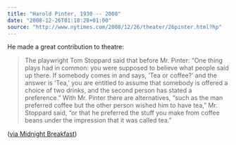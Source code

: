 ```yaml
---
title: "Harold Pinter, 1930 -- 2008"
date: "2008-12-26T01:18:28+01:00"
source: "http://www.nytimes.com/2008/12/26/theater/26pinter.html?hp"
---
```


He made a great contribution to theatre:

> The playwright Tom Stoppard said that before Mr. Pinter: “One thing plays had in common: you were supposed to believe what people said up there. If somebody comes in and says, ‘Tea or coffee?’ and the answer is ‘Tea,’ you are entitled to assume that somebody is offered a choice of two drinks, and the second person has stated a preference.” With Mr. Pinter there are alternatives, “such as the man preferred coffee but the other person wished him to have tea,” Mr. Stoppard said, “or that he preferred the stuff you make from coffee beans under the impression that it was called tea.”

([via Midnight Breakfast](http://midnightbreakfast.com/2008/12/harold-pinter-1930-2008/))
